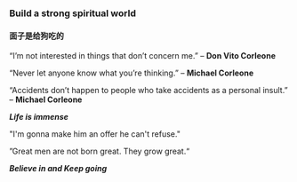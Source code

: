 ### Build a strong spiritual  world

#### 面子是给狗吃的

“I’m not interested in things that don’t concern me.” – **Don Vito Corleone**

 “Never let anyone know what you’re thinking.” – **Michael Corleone**

“Accidents don’t happen to people who take accidents as a personal insult.” – **Michael Corleone**

***Life is immense***

"I'm gonna make him an offer he can't refuse." 

”Great men are not born great. They grow great.“



***Believe in and Keep going***



​	

